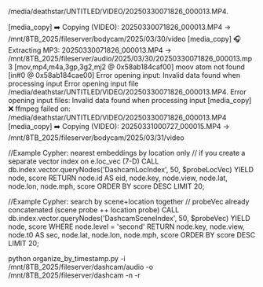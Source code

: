 /media/deathstar/UNTITLED/VIDEO/20250330071826_000013.MP4.

[media_copy] ➡️  Copying (VIDEO): 20250330071826_000013.MP4 → /mnt/8TB_2025/fileserver/bodycam/2025/03/30/video
[media_copy] 🎧 Extracting MP3: 20250330071826_000013.MP4 → /mnt/8TB_2025/fileserver/audio/2025/03/30/20250330071826_000013.mp3
[mov,mp4,m4a,3gp,3g2,mj2 @ 0x58ab184caf00] moov atom not found
[in#0 @ 0x58ab184cae00] Error opening input: Invalid data found when processing input
Error opening input file /media/deathstar/UNTITLED/VIDEO/20250330071826_000013.MP4.
Error opening input files: Invalid data found when processing input
[media_copy] ❌ ffmpeg failed on: /media/deathstar/UNTITLED/VIDEO/20250330071826_000013.MP4
[media_copy] ➡️  Copying (VIDEO): 20250331000727_000015.MP4 → /mnt/8TB_2025/fileserver/bodycam/2025/03/31/video


//Example Cypher: nearest embeddings by location only
// if you create a separate vector index on e.loc_vec (7-D)
CALL db.index.vector.queryNodes('DashcamLocIndex', 50, $probeLocVec) YIELD node, score
RETURN node.id AS eid, node.key, node.view, node.lat, node.lon, node.mph, score
ORDER BY score DESC LIMIT 20;


//Example Cypher: search by scene+location together
// probeVec already concatenated (scene probe ++ location probe)
CALL db.index.vector.queryNodes('DashcamSceneIndex', 50, $probeVec) YIELD node, score
WHERE node.level = 'second'
RETURN node.key, node.view, node.t0 AS sec, node.lat, node.lon, node.mph, score
ORDER BY score DESC LIMIT 20;


python organize_by_timestamp.py -i /mnt/8TB_2025/fileserver/dashcam/audio -o /mnt/8TB_2025/fileserver/dashcam -n -r
